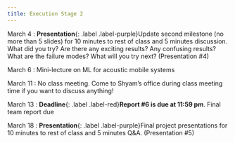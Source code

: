 ```yaml
---
title: Execution Stage 2
---
```


March 4
: **Presentation**{: .label .label-purple}Update second milestone (no more than 5 slides) for 10 minutes to rest of class and 5 minutes discussion. What did you try? Are there any exciting results? Any confusing results? What are the failure modes? What will you try next? (Presentation #4)

March 6
: Mini-lecture on ML for acoustic mobile systems

March 11
: No class meeting. Come to Shyam’s office during class meeting time if you want to discuss anything!

March 13
: **Deadline**{: .label .label-red}**Report #6 is due at 11:59 pm**. Final team report due

March 18
: **Presentation**{: .label .label-purple}Final project presentations for 10 minutes to rest of class and 5 minutes Q&A. (Presentation #5)

<!-- Oct 7
: [Resizing Arrays](#)
  : [2.4](#), [2.5](#)

Oct 8
: **Lab**{: .label .label-purple } [Resizing Arrays](#)

Oct 9
: [Runtime Analysis](#)
  : [8.1](#), [8.2](#), [8.3](#), [8.4](#)
: **HW 2 due**{: .label .label-red } -->

